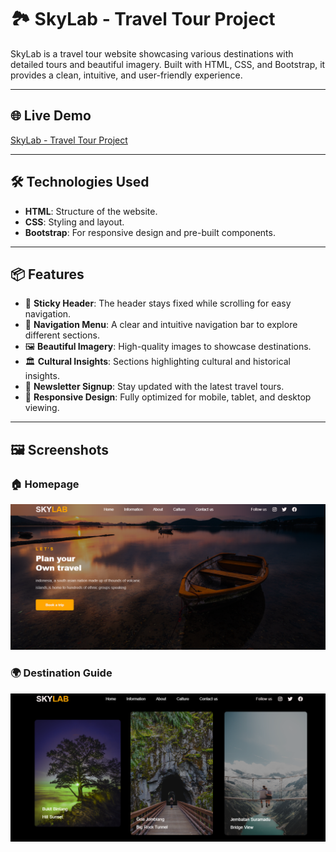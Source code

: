 # 🏞️ SkyLab - Travel Tour Project

SkyLab is a travel tour website showcasing various destinations with detailed tours and beautiful imagery. Built with HTML, CSS, and Bootstrap, it provides a clean, intuitive, and user-friendly experience.

---

## 🌐 **Live Demo**

[SkyLab - Travel Tour Project](https://adarsh8086.github.io/SkyLab/)

---

## 🛠️ **Technologies Used**

- **HTML**: Structure of the website.
- **CSS**: Styling and layout.
- **Bootstrap**: For responsive design and pre-built components.

---

## 📦 **Features**

- 🧭 **Sticky Header**: The header stays fixed while scrolling for easy navigation.
- 📜 **Navigation Menu**: A clear and intuitive navigation bar to explore different sections.
- 🖼️ **Beautiful Imagery**: High-quality images to showcase destinations.
- 🏛️ **Cultural Insights**: Sections highlighting cultural and historical insights.
- 📩 **Newsletter Signup**: Stay updated with the latest travel tours.
- 📱 **Responsive Design**: Fully optimized for mobile, tablet, and desktop viewing.

---



## 🖼️ **Screenshots**

### 🏠 **Homepage**

![Homepage Screenshot](screenshot/home.png)

### 🌍 **Destination Guide**

![Destination Guide Screenshot](screenshot/destination.png)



